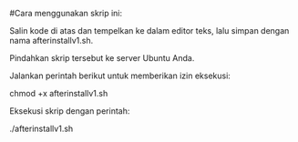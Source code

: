 #Cara menggunakan skrip ini:

Salin kode di atas dan tempelkan ke dalam editor teks, lalu simpan dengan nama afterinstallv1.sh.

Pindahkan skrip tersebut ke server Ubuntu Anda.

Jalankan perintah berikut untuk memberikan izin eksekusi:

chmod +x afterinstallv1.sh

Eksekusi skrip dengan perintah:

./afterinstallv1.sh
